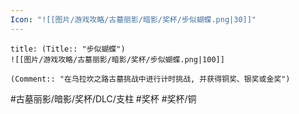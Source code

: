 ```yaml
---
Icon: "![[图片/游戏攻略/古墓丽影/暗影/奖杯/步似蝴蝶.png|30]]"
---
```

```ad-common-bronze-trophy
title: (Title:: "步似蝴蝶")
![[图片/游戏攻略/古墓丽影/暗影/奖杯/步似蝴蝶.png|100]]

(Comment:: "在乌拉坎之路古墓挑战中进行计时挑战, 并获得铜奖、银奖或金奖")
```

#古墓丽影/暗影/奖杯/DLC/支柱 #奖杯 #奖杯/铜
